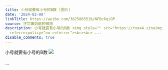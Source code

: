 ```yaml
---
title: 小号就要有小号的B数 [图片]
date: '2024-02-08'
linkTitle: https://weibo.com/3825863518/NFBc6qiOP
source: 正宗毒奶菇的微博
description: 小号就要有小号的B数 <img style="" src="https://tvax4.sinaimg.cn/large/e40a0b5egy1hmm0w57zofj212n0ixalg.jpg"
  referrerpolicy="no-referrer"><br><br> ...
disable_comments: true
---
```

小号就要有小号的B数 <img style="" src="https://tvax4.sinaimg.cn/large/e40a0b5egy1hmm0w57zofj212n0ixalg.jpg" referrerpolicy="no-referrer"><br><br> ...